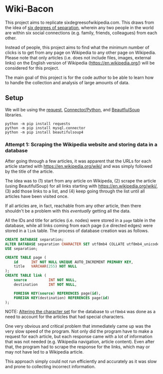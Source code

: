 # Wiki-Bacon

This project aims to replicate sixdegreesofwikipedia.com. This draws from the idea of [six degrees of separation](https://en.wikipedia.org/wiki/Six_degrees_of_separation), wherein any two people in the world are within six social connections (e.g. family, friends, colleagues) from each other.

Instead of people, this project aims to find what the minimum number of clicks is to get from any page on Wikipedia to any other page on Wikipedia. Please note that only articles (i.e. does not include files, images, external links) on the English version of Wikipedia (https://en.wikipedia.org/) will be considered for this project.

The main goal of this project is for the code author to be able to learn how to handle the collection and analysis of large amounts of data.

## Setup
We will be using the [request](https://requests.readthedocs.io/en/master/), [Connector/Python](https://dev.mysql.com/doc/connector-python/en/connector-python-example-connecting.html), and [BeautfiulSoup](https://www.crummy.com/software/BeautifulSoup/bs4/doc/) libraries.
```
python -m pip install requests
python -m pip install mysql.connector
python -m pip install beautifulsoup4
```

### Attempt 1: Scraping the Wikipedia website and storing data in a database

After going through a few articles, it was apparent that the URLs for each article started with https://en.wikipedia.org/wiki/ and was simply followed by the title of the article.

The idea was to (1) start from any article on Wikipeda, (2) scrape the article (using BeautifulSoup) for all links starting with https://en.wikipedia.org/wiki/, (3) add those links to a list, and (4) keep going through the list until all articles have been visited once.

If all articles are, in fact, reachable from any other article, then there shouldn't be a problem with this _eventually_ getting all the data.

All the IDs and title for articles (i.e. nodes) were stored in a `page` table in the database, while all links coming from each page (i.e directed edges) were stored in a `link` table. The process of database creation was as follows.

``` sql
CREATE DATABASE separation;
ALTER DATABASE separation CHARACTER SET utf8mb4 COLLATE utf8mb4_unicode_ci;
USE separation;

CREATE TABLE page (
    id      INT NOT NULL UNIQUE AUTO_INCREMENT PRIMARY KEY,
    title   VARCHAR(255) NOT NULL
);
CREATE TABLE link (
    source          INT NOT NULL,
    destination     INT NOT NULL,

	FOREIGN KEY(source) REFERENCES page(id),
	FOREIGN KEY(destination) REFERENCES page(id)
);
```
NOTE: [Altering the character set](https://stackoverflow.com/questions/6115612/how-to-convert-an-entire-mysql-database-characterset-and-collation-to-utf-8) for the database to `utf8mb4` was done as a need to account for the articles that had special characters.

One very obvious and critical problem that immediately came up was the very slow speed of the program. Not only did the program have to make a request for each article, but each response came with a lot of information that was not needed (e.g. Wikipedia navigation, article content). Even after that, the program had to scrape the response for the links, which may or may not have led to a Wikipedia article.

This approach simply could not run efficiently and accurately as it was slow and prone to collecting incorrect information.
